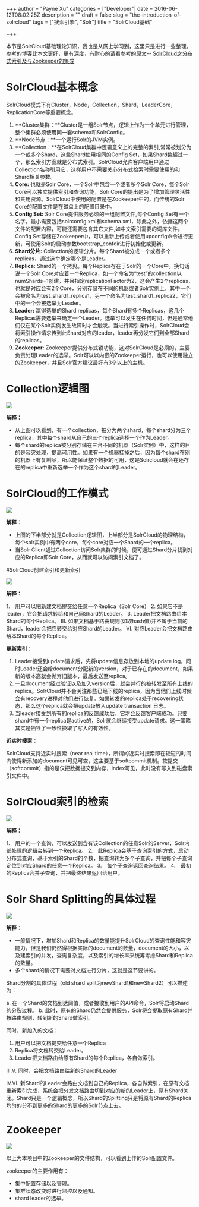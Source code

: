 +++
author = "Payne Xu"
categories = ["Developer"]
date = 2016-06-12T08:02:25Z
description = ""
draft = false
slug = "the-introduction-of-solrcloud"
tags = ["搜索引擎", "Solr"]
title = "SolrCloud基础"

+++



本节是SolrCloud基础理论知识，我也是从网上学习到，这里只是进行一些整理。参考的博客比本文更好，更有深度，有耐心的请看参考的原文-- [SolrCloud之分布式索引及与Zookeeper的集成](http://josh-persistence.iteye.com/blog/2234411)

# SolrCloud基本概念

SolrCloud模式下有Cluster，Node，Collection，Shard，LeaderCore，ReplicationCore等重要概念。

<!--more-->

1. **Cluster集群：**Cluster是一组Solr节点，逻辑上作为一个单元进行管理，整个集群必须使用同一套schema和SolrConfig。
2. **Node节点：**一个运行Solr的JVM实例。
3. **Collection：**在SolrCloud集群中逻辑意义上的完整的索引,常常被划分为一个或多个Shard，这些Shard使用相同的Config Set，如果Shard数超过一个，那么索引方案就是分布式索引。SolrCloud允许客户端用户通过Collection名称引用它，这样用户不需要关心分布式检索时需要使用的和Shard相关参数。
4. **Core:** 也就是Solr Core，一个Solr中包含一个或者多个Solr Core，每个Solr Core可以独立提供索引和查询功能，Solr Core的提出是为了增加管理灵活性和共用资源。SolrCloud中使用的配置是在Zookeeper中的，而传统的Solr Core的配置文件是在磁盘上的配置目录中。
5. **Config Set:** Solr Core提供服务必须的一组配置文件,每个Config Set有一个名字。最小需要包括solrconfig.xml和schema.xml，除此之外，依据这两个文件的配置内容，可能还需要包含其它文件,如中文索引需要的词库文件。Config Set存储在Zookeeper中，可以重新上传或者使用upconfig命令进行更新，可使用Solr的启动参数bootstrap_confdir进行初始化或更新。
6. **Shard分片:** Collection的逻辑分片。每个Shard被分成一个或者多个replicas，通过选举确定哪个是Leader。
7. **Replica:** Shard的一个拷贝。每个Replica存在于Solr的一个Core中。换句话说一个Solr Core对应着一个Replica，如一个命名为“test”的collection以numShards=1创建，并且指定replicationFactor为2，这会产生2个replicas，也就是对应会有2个Core，分别存储在不同的机器或者Solr实例上，其中一个会被命名为test_shard1_replica1，另一个命名为test_shard1_replica2，它们中的一个会被选举为Leader。
8. **Leader:** 赢得选举的Shard replicas，每个Shard有多个Replicas，这几个Replicas需要选举来确定一个Leader。选举可以发生在任何时间，但是通常他们仅在某个Solr实例发生故障时才会触发。当进行索引操作时，SolrCloud会将索引操作请求传到此Shard对应的leader，leader再分发它们到全部Shard的replicas。
9. **Zookeeper:** Zookeeper提供分布式锁功能，这对SolrCloud是必须的，主要负责处理Leader的选举。Solr可以以内嵌的Zookeeper运行，也可以使用独立的Zookeeper，并且Solr官方建议最好有3个以上的主机。

# Collection逻辑图

![](https://fliaping-blog.oss-rg-china-mainland.aliyuncs.com/storage/blog/14657908838729.jpg)

**解释：**

* 从上图可以看到，有一个collection，被分为两个shard，每个shard分为三个replica，其中每个shard从自己的三个replica选择一个作为Leader。
* 每个shard的replica被分别存储在三台不同的机器（Solr实例）中，这样的目的是容灾处理，提高可用性。如果有一个机器挂掉之后，因为每个shard在别的机器上有复制品，所以能保证整个数据的可用，这是Solrcloud就会在还存在的replica中重新选举一个作为这个shard的Leader。

# SolrCloud的工作模式
![](https://fliaping-blog.oss-rg-china-mainland.aliyuncs.com/storage/blog/14657929987086.jpg)

**解释：**

* 上图的下半部分就是Collection逻辑图，上半部分是SolrCloud的物理结构，每个solr实例中有两个core，每个core对应一个Shard的一个replica。
* 当Solr Client通过Collection访问Solr集群的时候，便可通过Shard分片找到对应的Replica即Solr Core，从而就可以访问索引文档了。

#SolrCloud创建索引和更新索引

![](https://fliaping-blog.oss-rg-china-mainland.aliyuncs.com/storage/blog/14657978881168.jpg)

**解释：**

1.　用户可以把新建文档提交给任意一个Replica（Solr Core）
2. 如果它不是leader，它会把请求转给和自己同Shard的Leader。
3. Leader把文档路由给本Shard的每个Replica。
Ⅲ. 如果文档基于路由规则(如取hash值)并不属于当前的Shard，leader会把它转交给对应Shard的Leader。
Ⅵ. 对应Leader会把文档路由给本Shard的每个Replica。

**更新索引：**

1. Leader接受到update请求后，先将update信息存放到本地的update log，同时Leader还会给document分配新的version，对于已存在的document，如果新的版本高就会抛弃旧版本，最后发送至replica。
2. 一旦document经过验证以及加入version后，就会并行的被转发至所有上线的replica。SolrCloud并不会关注那些已经下线的replica，因为当他们上线时候会有recovery进程对他们进行恢复。如果转发的replica处于recovering状态，那么这个replica就会把update放入update transaction 日志。
3. 当leader接受到所有的replica的反馈成功后，它才会反馈客户端成功。只要shard中有一个replica是active的，Solr就会继续接受update请求。这一策略其实是牺牲了一致性换取了写入的有效性。

**近实时搜索：**

SolrCloud支持近实时搜索（near real time），所谓的近实时搜索即在较短的时间内使得新添加的document可见可查，这主要基于softcommit机制。软提交（softcommit）指的是仅把数据提交到内存，index可见，此时没有写入到磁盘索引文件中。


# SolrCloud索引的检索
![](https://fliaping-blog.oss-rg-china-mainland.aliyuncs.com/storage/blog/14657975180492.jpg)

**解释：**

1.　用户的一个查询，可以发送到含有该Collection的任意Solr的Server，Solr内部处理的逻辑会转到一个Replica。
2.　此Replica会基于查询索引的方式，启动分布式查询，基于索引的Shard的个数，把查询转为多个子查询，并把每个子查询定位到对应Shard的任意一个Replica。
3.　每个子查询返回查询结果。
4.　最初的Replica合并子查询，并把最终结果返回给用户。

# Solr Shard Splitting的具体过程

![](https://fliaping-blog.oss-rg-china-mainland.aliyuncs.com/storage/blog/14657976046061.jpg)

**解释：**

* 一般情况下，增加Shard和Replica的数量能提升SolrCloud的查询性能和容灾能力，但是我们仍然得根据实际的document的数量，document的大小，以及建索引的并发，查询复杂度，以及索引的增长率来统筹考虑Shard和Replica的数量。
* 多个shard的情况下需要对文档进行分片，这就是这节要讲的。

Shard分割的具体过程（old shard split为newShard1和newShard2）可以描述为：

a. 在一个Shard的文档到达阈值，或者接收到用户的API命令，Solr将启动Shard的分裂过程。
b. 此时，原有的Shard仍然会提供服务，Solr将会提取原有Shard并按路由规则，转到新的Shard做索引。

同时，新加入的文档：

1. 用户可以把文档提交给任意一个Replica
2. Replica将文档转交给Leader。
3. Leader把文档路由给原有Shard的每个Replica，各自做索引。

III.V. 同时，会把文档路由给新的Shard的Leader

IV.VI. 新Shard的Leader会路由文档到自己的Replica，各自做索引，在原有文档重新索引完成，系统会把分发文档路由切到对应的新的Leader上，原有Shard关闭。Shard只是一个逻辑概念，所以Shard的Splitting只是将原有Shard的Replica均匀的分不到更多的Shard的更多的Solr节点上去。

# Zookeeper
![](https://fliaping-blog.oss-rg-china-mainland.aliyuncs.com/storage/blog/14658023256630.jpg)

以上为本项目中的Zookeeper的文件结构，可以看到上传的Solr配置文件。

zookeeper的主要作用有：

* 集中配置存储以及管理。
* 集群状态改变时进行监控以及通知。
* shard leader的选举。


